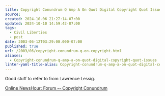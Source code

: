 ```yaml
---
title: Copyright Conundrum Q Amp A On Quot Digital Copyright Quot Issues
source: 
created: 2024-10-06 21:27:14-07:00
updated: 2024-10-10 14:59:42-07:00
tags:
  - Civil Liberties
  - post
date: 2003-06-12T03:29:00.000-07:00
published: true
url: /2003/06/copyright-conundrum-q-on-copyright.html
aliases:
  - Copyright-conundrum-q-amp-a-on-quot-digital-copyright-quot-issues
linter-yaml-title-alias: Copyright-conundrum-q-amp-a-on-quot-digital-copyright-quot-issues
---
```



Good stuff to refer to from Lawrence Lessig.  
  
[Online NewsHour: Forum -- Copyright Conundrum](https://www.pbs.org/newshour/forum/june03/copyright2.html "Online NewsHour: Forum -- Copyright Conundrum")